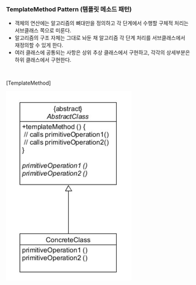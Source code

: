 
### TemplateMethod Pattern (템플릿 메소드 패턴)


- 객체의 연산에는 알고리즘의 뼈대만을 정의하고 각 단계에서 수행할 구체적 처리는 서브클래스 쪽으로 미룬다. 
- 알고리즘의 구조 자체는 그대로 놔둔 채 알고리즘 각 단계 처리를 서브클래스에서 재정의할 수 있게 한다.
- 여러 클래스에 공통되는 사항은 상위 추상 클래스에서 구현하고, 각각의 상세부분은 하위 클래스에서 구현한다.
  
<br>

[TemplateMethod]

![tm_class_diagram](src/main/resources/tm-cd.JPG)


<br>
